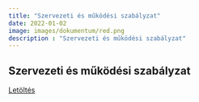```yaml
---
title: "Szervezeti és működési szabályzat"
date: 2022-01-02
image: images/dokumentum/red.png
description : "Szervezeti és működési szabályzat"
---
```


## Szervezeti és működési szabályzat

[Letöltés](/pdfs/dokumentum/MUKSZAB038497_0.pdf)


